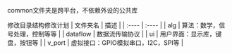 common文件夹是跨平台，不依赖外设的公共库

修改目录结构修改计划
| 文件夹名 | 描述      |
| :----    | :----    |
| alg      | 算法：数学，信号处理，控制等等   |
| dataflow | 数据流传输协议                  |
| ui       | 用户界面：显示库，键盘，按钮等   |
| v_port   | 虚拟接口：GPIO模拟串口，I2C，SPI等 |

